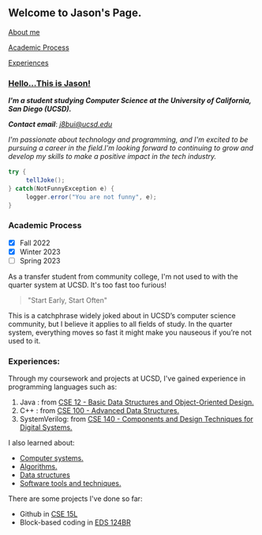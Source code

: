 ## Welcome to Jason's Page.

[About me](#welcome-to-jasons-page)

[Academic Process](#academic-process)

[Experiences](#experiences)

### [Hello...This is Jason!](<img src="IMG-3498.jpg"  width="450" height="600">)

***I'm a student studying Computer Science at the University of California, San Diego (UCSD).***

***Contact email***: *j8bui@ucsd.edu*



*I'm passionate about technology and programming, and I'm excited to be pursuing a career in the field.I'm looking forward to continuing to grow and develop my skills to make a positive impact in the tech industry.*

```java
try {
     tellJoke();
} catch(NotFunnyException e) {
     logger.error("You are not funny", e);
}
```

### Academic Process

- [x] Fall 2022
- [x] Winter 2023
- [ ] Spring 2023

As a transfer student from community college, I'm not used to with the quarter system at UCSD. It's too fast too furious!

>"Start Early, Start Often"

This is a catchphrase widely joked about in UCSD’s computer science community, but I believe it applies to all fields of study. In the quarter system, everything moves so fast it might make you nauseous if you’re not used to it.

### Experiences:

Through my coursework and projects at UCSD, I've gained experience in programming languages such as:
1. Java : from [CSE 12 - Basic Data Structures and Object-Oriented Design.](https://ucsd-cse12-f22.github.io/syllabus.html)
2. C++ : from [CSE 100 - Advanced Data Structures.](https://cseweb.ucsd.edu/classes/sp20/cse100-c/)
3. SystemVerilog: from [CSE 140 - Components and Design Techniques for Digital Systems.](https://cseweb.ucsd.edu/classes/wi22/cse140-ab/)

I also learned about:
- [Computer systems.](https://sites.google.com/eng.ucsd.edu/cse140lwi23/home)
- [Algorithms.](https://cseweb.ucsd.edu/classes/s222/cse101-a/)
- [Data structures](https://cseweb.ucsd.edu/classes/sp20/cse100-c/)
- [Software tools and techniques.](https://ucsd-cse15l-f22.github.io/) 


There are some projects I've done so far:
- Github in [CSE 15L](https://jasonb1910.github.io/cse-15l-lab-reports/)
- Block-based coding in [EDS 124BR](EDS124BR.md)
  

